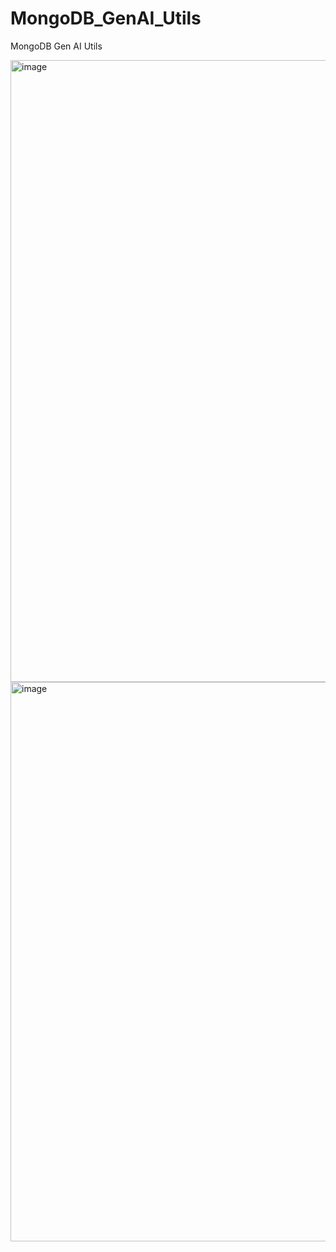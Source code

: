 # MongoDB_GenAI_Utils
MongoDB Gen AI Utils

<img width="995" alt="image" src="https://github.com/anjijava16/MongoDB_GenAI_Utils/assets/5849522/f1a970b2-609d-40a2-b471-6389e860b4a9">



<img width="895" alt="image" src="https://github.com/anjijava16/MongoDB_GenAI_Utils/assets/5849522/48c0e652-b406-45e8-9cfd-fe1a97595d7d">
